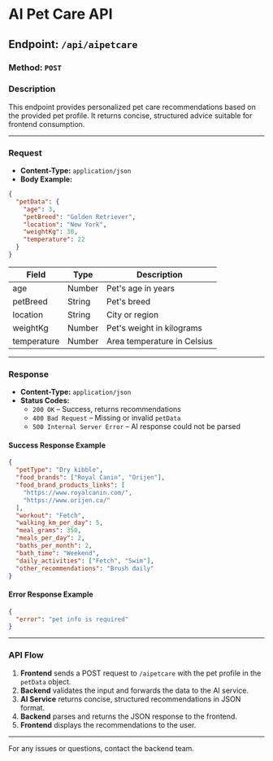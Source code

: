 # AI Pet Care API

## Endpoint: `/api/aipetcare`

### Method: `POST`

### Description
This endpoint provides personalized pet care recommendations based on the provided pet profile. It returns concise, structured advice suitable for frontend consumption.

---

### Request
- **Content-Type:** `application/json`
- **Body Example:**

```json
{
  "petData": {
    "age": 3,
    "petBreed": "Golden Retriever",
    "location": "New York",
    "weightKg": 30,
    "temperature": 22
  }
}
```

| Field         | Type    | Description                       |
|-------------- |---------|-----------------------------------|
| age           | Number  | Pet's age in years                |
| petBreed      | String  | Pet's breed                       |
| location      | String  | City or region                    |
| weightKg      | Number  | Pet's weight in kilograms         |
| temperature   | Number  | Area temperature in Celsius       |

---

### Response
- **Content-Type:** `application/json`
- **Status Codes:**
  - `200 OK` – Success, returns recommendations
  - `400 Bad Request` – Missing or invalid `petData`
  - `500 Internal Server Error` – AI response could not be parsed

#### **Success Response Example**
```json
{
  "petType": "Dry kibble",
  "food_brands": ["Royal Canin", "Orijen"],
  "food_brand_products_links": [
    "https://www.royalcanin.com/",
    "https://www.orijen.ca/"
  ],
  "workout": "Fetch",
  "walking_km_per_day": 5,
  "meal_grams": 350,
  "meals_per_day": 2,
  "baths_per_month": 2,
  "bath_time": "Weekend",
  "daily_activities": ["Fetch", "Swim"],
  "other_recommendations": "Brush daily"
}
```

#### **Error Response Example**
```json
{
  "error": "pet info is required"
}
```

---

### API Flow
1. **Frontend** sends a POST request to `/aipetcare` with the pet profile in the `petData` object.
2. **Backend** validates the input and forwards the data to the AI service.
3. **AI Service** returns concise, structured recommendations in JSON format.
4. **Backend** parses and returns the JSON response to the frontend.
5. **Frontend** displays the recommendations to the user.

---

For any issues or questions, contact the backend team.
